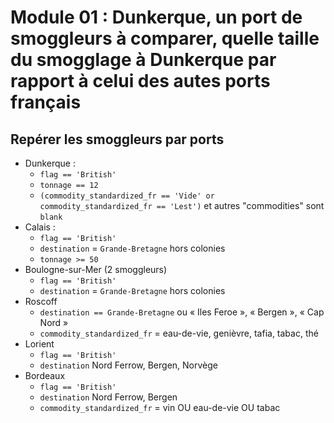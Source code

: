 # Module 01 : Dunkerque, un port de smoggleurs à comparer, quelle taille du smogglage à Dunkerque par rapport à celui des autes ports français

## Repérer les smoggleurs par ports

- Dunkerque :
    - `flag == 'British'`
    - `tonnage == 12`
    - `(commodity_standardized_fr == 'Vide' or commodity_standardized_fr == 'Lest')` et autres "commodities" sont `blank`
- Calais :
    - `flag == 'British'`
    - `destination` = `Grande-Bretagne` hors colonies
    - `tonnage >= 50`
- Boulogne-sur-Mer (2 smoggleurs)
    - `flag == 'British'`
    - `destination` = `Grande-Bretagne` hors colonies
- Roscoff
    - `destination == Grande-Bretagne` ou « Iles Feroe », « Bergen », « Cap Nord »
    - `commodity_standardized_fr` = eau-de-vie, genièvre, tafia, tabac, thé
- Lorient
    - `flag == 'British'`
    - `destination` Nord Ferrow, Bergen, Norvège
- Bordeaux
    - `flag == 'British'`
    - `destination` Nord Ferrow, Bergen
    - `commodity_standardized_fr` = vin OU  eau-de-vie OU tabac